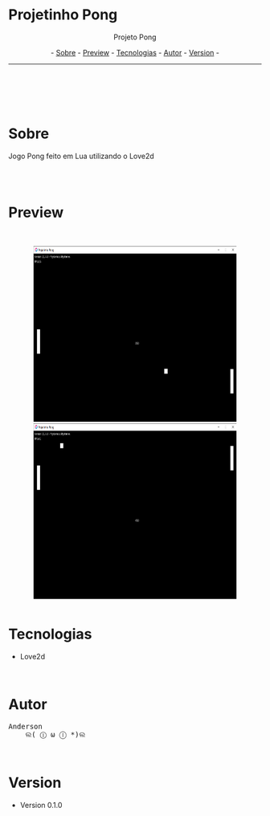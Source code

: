 # Projetinho Pong

<p align="center">Projeto Pong</p>

<p align="center"> -
  <a href="#sobre">Sobre</a> -
  <a href="#preview">Preview</a> -
  <a href="#tecnologias">Tecnologias</a> -
  <a href="#autor">Autor</a> -
  <a href="#version">Version</a> -
</p>

---
<br>

<br>
<br>
<br>

# Sobre
<p>Jogo Pong feito em Lua utilizando o Love2d</p>

<br>


<br>

# Preview
<div style="margin: 50px">
  <img  alt="Imagem do jogo pong" title="Preview 1" src="GitHub\1.png" height="350px" />
  <img  alt="Imagem do jogo pong" title="Preview 2" src="GitHub\2.png" height="350px" />
</div>


# Tecnologias
- Love2d 
  
<br>

# Autor
<pre>
Anderson
    ଲ( ⓛ ω ⓛ *)ଲ
</pre>



<br>

# Version
- Version 0.1.0


